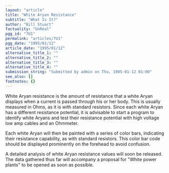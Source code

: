 ```yaml
---
layout: "article"
title: "White Aryan Resistance"
subtitle: "What Is It?"
author: "Bill Stuart"
factuality: "UnReal"
pgg_id: "7U1"
permalink: "articles/7U1"
pgg_date: "1995/01/12"
article_date: "1995/01/12"
alternative_title_1: ""
alternative_title_2: ""
alternative_title_3: ""
alternative_title_4: ""
submission_string: "Submitted by admin on Thu, 1995-01-12 01:00"
see_also: []
footnotes: {}
---
```

<div>
<p>White Aryan resistance is the amount of resistance that a white Aryan displays when a current is passed through his or her body. This is usually measured in Ohms, as it is with standard resistors. Since each white Aryan has a different resistance potential, it is advisable to start a program to identify white Aryans and test their resistance potential with high voltage low amp cables and an Ohmmeter.</p>
<p>Each white Aryan will then be painted with a series of color bars, indicating their resistance capability, as with standard resistors. This color bar code should be displayed prominently on the forehead to avoid confusion.</p>
<p>A detailed analysis of white Aryan resistance values will soon be released. The data gathered thus far will accompany a proposal for "White power plants" to be opened as soon as possible. <!--Amazon_CLS_IM_END--></p>
</div>

